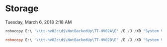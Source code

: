 ﻿# Storage

Tuesday, March 6, 2018
2:18 AM

```PowerShell
robocopy E:\ '\\tt-hv02c\d$\NotBackedUp\TT-HV02A\E' /E /J /XD "System Volume Information" /W:1 /R:1

robocopy E:\ '\\tt-hv02c\d$\NotBackedUp\TT-HV02B\E' /E /J /XD "System Volume Information" /W:1 /R:1
```
